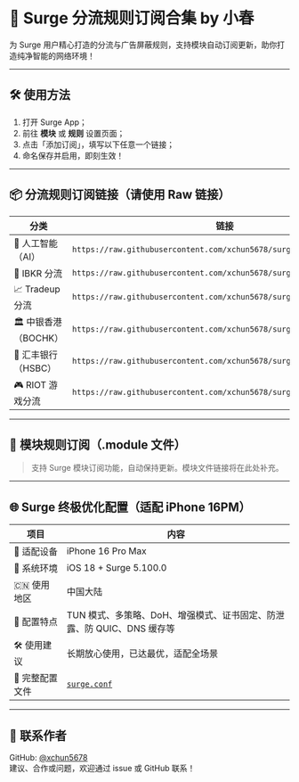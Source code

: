 
# 🚀 Surge 分流规则订阅合集 by 小春

为 Surge 用户精心打造的分流与广告屏蔽规则，支持模块自动订阅更新，助你打造纯净智能的网络环境！

---

## 🛠 使用方法

1. 打开 Surge App；  
2. 前往 **模块** 或 **规则** 设置页面；  
3. 点击「添加订阅」，填写以下任意一个链接；  
4. 命名保存并启用，即刻生效！  

---

## 📦 分流规则订阅链接（请使用 Raw 链接）

| 分类       | 链接 |
|------------|------|
| 🧠 人工智能（AI） | `https://raw.githubusercontent.com/xchun5678/surge/main/AI.list` |
| 🏦 IBKR 分流       | `https://raw.githubusercontent.com/xchun5678/surge/main/IBKR.list` |
| 📈 Tradeup 分流   | `https://raw.githubusercontent.com/xchun5678/surge/main/tradeup.list` |
| 🏛️ 中银香港（BOCHK） | `https://raw.githubusercontent.com/xchun5678/surge/main/BOCHK.list` |
| 💱 汇丰银行（HSBC） | `https://raw.githubusercontent.com/xchun5678/surge/main/HSBC.list` |
| 🎮 RIOT 游戏分流   | `https://raw.githubusercontent.com/xchun5678/surge/main/riot.list` |

---

## 🧩 模块规则订阅（.module 文件）

> 支持 Surge 模块订阅功能，自动保持更新。模块文件链接将在此处补充。

---

## 🌐 Surge 终极优化配置（适配 iPhone 16PM）

| 项目           | 内容 |
|----------------|------|
| 📱 适配设备     | iPhone 16 Pro Max |
| 🍎 系统环境     | iOS 18 + Surge 5.100.0 |
| 🇨🇳 使用地区     | 中国大陆 |
| 🔐 配置特点     | TUN 模式、多策略、DoH、增强模式、证书固定、防泄露、防 QUIC、DNS 缓存等 |
| 🛠 使用建议     | 长期放心使用，已达最优，适配全场景 |
| 📂 完整配置文件 | [`surge.conf`](https://raw.githubusercontent.com/xchun5678/surge/main/surge.conf) |

---

## 🙋 联系作者

GitHub: [@xchun5678](https://github.com/xchun5678)  
建议、合作或问题，欢迎通过 issue 或 GitHub 联系！

